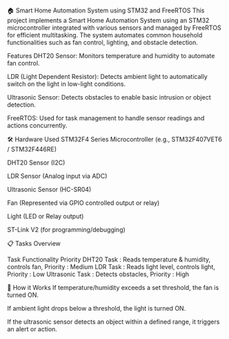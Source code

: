 🏠 Smart Home Automation System using STM32 and FreeRTOS
This project implements a Smart Home Automation System using an STM32 microcontroller integrated with various sensors and managed by FreeRTOS for efficient multitasking. The system automates common household functionalities such as fan control, lighting, and obstacle detection.

Features
DHT20 Sensor: Monitors temperature and humidity to automate fan control.

LDR (Light Dependent Resistor): Detects ambient light to automatically switch on the light in low-light conditions.

Ultrasonic Sensor: Detects obstacles to enable basic intrusion or object detection.

FreeRTOS: Used for task management to handle sensor readings and actions concurrently.

🛠️ Hardware Used
STM32F4 Series Microcontroller (e.g., STM32F407VET6 / STM32F446RE)

DHT20 Sensor (I2C)

LDR Sensor (Analog input via ADC)

Ultrasonic Sensor (HC-SR04)

Fan (Represented via GPIO controlled output or relay)

Light (LED or Relay output)

ST-Link V2 (for programming/debugging)

📋 Tasks Overview

Task	Functionality	Priority
DHT20 Task :	Reads temperature & humidity, controls fan, Priority :	Medium
LDR Task :	Reads light level, controls light, Priority :	Low
Ultrasonic Task	: Detects obstacles, Priority : 	High

🔄 How it Works
If temperature/humidity exceeds a set threshold, the fan is turned ON.

If ambient light drops below a threshold, the light is turned ON.

If the ultrasonic sensor detects an object within a defined range, it triggers an alert or action.
